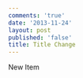```yaml
---
comments: 'true'
date: '2013-11-24'
layout: post
published: 'false'
title: Title Change
---
```

 New Item